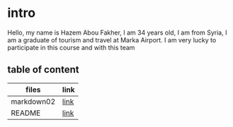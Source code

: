 # intro

Hello, my name is Hazem Abou Fakher, I am 34 years old, I am from Syria, I am a graduate of tourism and travel at Marka Airport. I am very lucky to participate in this course and with this team

## table of content

|        files          |        link           |
|  -------------------- | --------------------- |
|       markdown02      | [link](markdown02.md) |
|       README          | [link](README.md)     |
